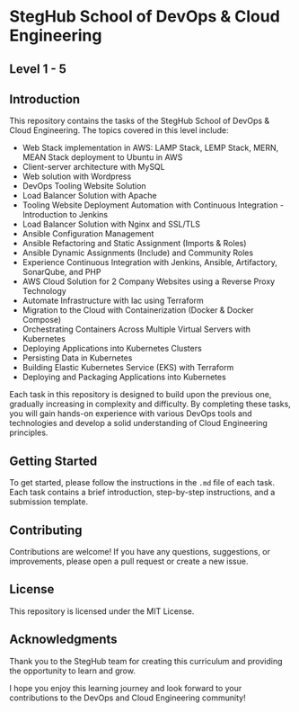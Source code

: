 # StegHub School of DevOps & Cloud Engineering

## Level 1 - 5

## Introduction

This repository contains the tasks of the StegHub School of DevOps & Cloud Engineering. The topics covered in this level include:

- Web Stack implementation in AWS: LAMP Stack, LEMP Stack, MERN, MEAN Stack deployment to Ubuntu in AWS
- Client-server architecture with MySQL
- Web solution with Wordpress
- DevOps Tooling Website Solution
- Load Balancer Solution with Apache
- Tooling Website Deployment Automation with Continuous Integration - Introduction to Jenkins
- Load Balancer Solution with Nginx and SSL/TLS
- Ansible Configuration Management
- Ansible Refactoring and Static Assignment (Imports & Roles)
- Ansible Dynamic Assignments (Include) and Community Roles
- Experience Continuous Integration with Jenkins, Ansible, Artifactory, SonarQube, and PHP
- AWS Cloud Solution for 2 Company Websites using a Reverse Proxy Technology
- Automate Infrastructure with Iac using Terraform
- Migration to the Cloud with Containerization (Docker & Docker Compose)
- Orchestrating Containers Across Multiple Virtual Servers with Kubernetes
- Deploying Applications into Kubernetes Clusters
- Persisting Data in Kubernetes
- Building Elastic Kubernetes Service (EKS) with Terraform
- Deploying and Packaging Applications into Kubernetes

Each task in this repository is designed to build upon the previous one, gradually increasing in complexity and difficulty. By completing these tasks, you will gain hands-on experience with various DevOps tools and technologies and develop a solid understanding of Cloud Engineering principles.

## Getting Started

To get started, please follow the instructions in the `.md` file of each task. Each task contains a brief introduction, step-by-step instructions, and a submission template.

## Contributing

Contributions are welcome! If you have any questions, suggestions, or improvements, please open a pull request or create a new issue.

## License

This repository is licensed under the MIT License.

## Acknowledgments

Thank you to the StegHub team for creating this curriculum and providing the opportunity to learn and grow.

I hope you enjoy this learning journey and look forward to your contributions to the DevOps and Cloud Engineering community!
